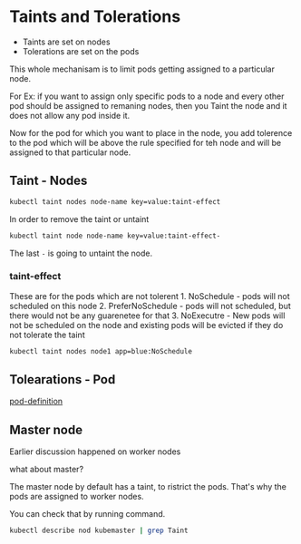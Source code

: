# Taints and Tolerations

* Taints are set on nodes
* Tolerations are set on the pods

This whole mechanisam is to limit pods getting assigned to a particular node. 

For Ex: if you want to assign only specific pods to a node and every other pod should be assigned to remaning nodes, then you Taint the node and it does not allow any pod inside it. 

Now for the pod for which you want to place in the node, you add tolerence to the pod which will be above the rule specified for teh node and will be assigned to that particular node. 

## Taint - Nodes

```bash
kubectl taint nodes node-name key=value:taint-effect
```
In order to remove the taint or untaint

```bash
kubectl taint node node-name key=value:taint-effect-
```
The last `-` is going to untaint the node.

### taint-effect

These are for the pods which are not tolerent
    1. NoSchedule - pods will not scheduled on this node
    2. PreferNoSchedule - pods will not scheduled, but there would not be any guarenetee for that
    3. NoExecutre - New pods will not be scheduled on the node and existing pods will be evicted if they do not tolerate the taint

```bash
kubectl taint nodes node1 app=blue:NoSchedule
```

## Tolearations - Pod

[pod-definition](pod-definition.yaml)

## Master node

Earlier discussion happened on worker nodes

what about master?

The master node by default has a taint, to ristrict the pods. That's why the pods are assigned to worker nodes. 

You can check that by running command.

```bash
kubectl describe nod kubemaster | grep Taint
```
